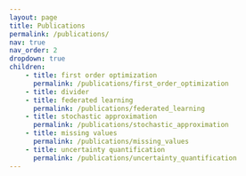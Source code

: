 ```yaml
---
layout: page
title: Publications
permalink: /publications/
nav: true
nav_order: 2
dropdown: true
children:
    - title: first order optimization
      permalink: /publications/first_order_optimization
    - title: divider  
    - title: federated learning
      permalink: /publications/federated_learning
    - title: stochastic approximation
      permalink: /publications/stochastic_approximation
    - title: missing values
      permalink: /publications/missing_values
    - title: uncertainty quantification
      permalink: /publications/uncertainty_quantification
---
```

